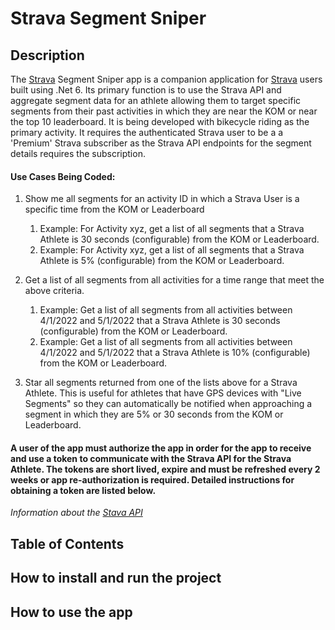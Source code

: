 Strava Segment Sniper
=======

Description
------
The [Strava](https://www.strava.com) Segment Sniper app is a companion application for [Strava](https://www.strava.com) users built using .Net 6. Its primary function is to use the Strava API and aggregate segment data for an athlete allowing them to target specific segments from their past activities in which they are near the KOM or near the top 10 leaderboard. It is being developed with bikecycle riding as the primary activity. It requires the authenticated Strava user to be a a 'Premium' Strava subscriber as the Strava API endpoints for the segment details requires the subscription. 

#### Use Cases Being Coded:
1. Show me all segments for an activity ID in which a Strava User is a specific time from the KOM or Leaderboard

   1. Example: For Activity xyz, get a list of all segments that a Strava Athlete is 30 seconds (configurable) from the KOM or Leaderboard.
   2. Example: For Activity xyz, get a list of all segments that a Strava Athlete is 5% (configurable) from the KOM or Leaderboard.
2. Get a list of all segments from all activities for a time range that meet the above criteria.

   1. Example: Get a list of all segments from all activities between 4/1/2022 and 5/1/2022 that a Strava Athlete is 30 seconds (configurable) from the KOM or Leaderboard.
   2. Example: Get a list of all segments from all activities between 4/1/2022 and 5/1/2022 that a Strava Athlete is 10% (configurable) from the KOM or Leaderboard.

3. Star all segments returned from one of the lists above for a Strava Athlete. This is useful for athletes that have GPS devices with "Live Segments" so they can automatically be notified when approaching a segment in which they are 5% or 30 seconds from the KOM or Leaderboard. 

#### A user of the app must authorize the app in order for the app to receive and use a token to communicate with the Strava API for the Strava Athlete. The tokens are short lived, expire and must be refreshed every 2 weeks or app re-authorization is required. Detailed instructions for obtaining a token are listed below.

_Information about the [Stava API](https://developers.strava.com/)_


Table of Contents
------

How to install and run the project
------

How to use the app
------
